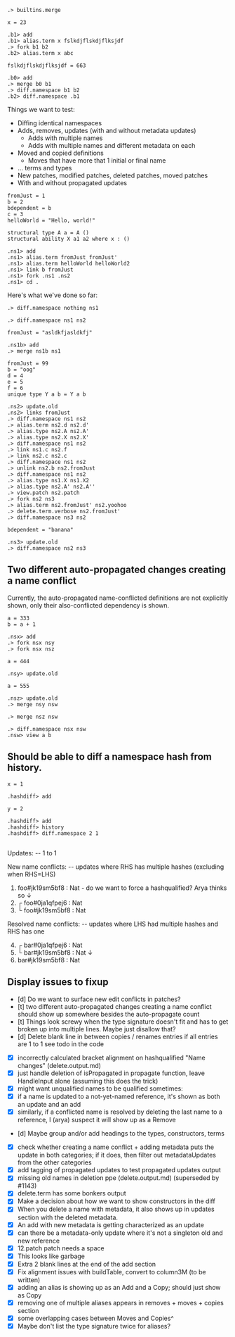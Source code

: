 ```ucm:hide
.> builtins.merge
```

```unison:hide
x = 23
```

```ucm
.b1> add
.b1> alias.term x fslkdjflskdjflksjdf
.> fork b1 b2
.b2> alias.term x abc
```
```unison:hide
fslkdjflskdjflksjdf = 663
```
```ucm
.b0> add
.> merge b0 b1
.> diff.namespace b1 b2
.b2> diff.namespace .b1
```
Things we want to test:

* Diffing identical namespaces
* Adds, removes, updates (with and without metadata updates)
  * Adds with multiple names
  * Adds with multiple names and different metadata on each
* Moved and copied definitions
  * Moves that have more that 1 initial or final name
* ... terms and types
* New patches, modified patches, deleted patches, moved patches
* With and without propagated updates

```unison:hide
fromJust = 1
b = 2
bdependent = b
c = 3
helloWorld = "Hello, world!"

structural type A a = A ()
structural ability X a1 a2 where x : ()
```

```ucm
.ns1> add
.ns1> alias.term fromJust fromJust'
.ns1> alias.term helloWorld helloWorld2
.ns1> link b fromJust
.ns1> fork .ns1 .ns2
.ns1> cd .
```

Here's what we've done so far:

```ucm:error
.> diff.namespace nothing ns1
```

```ucm:error
.> diff.namespace ns1 ns2
```

```unison:hide
fromJust = "asldkfjasldkfj"
```

```ucm
.ns1b> add
.> merge ns1b ns1
```

```unison:hide
fromJust = 99
b = "oog"
d = 4
e = 5
f = 6
unique type Y a b = Y a b
```

```ucm
.ns2> update.old
.ns2> links fromJust
.> diff.namespace ns1 ns2
.> alias.term ns2.d ns2.d'
.> alias.type ns2.A ns2.A'
.> alias.type ns2.X ns2.X'
.> diff.namespace ns1 ns2
.> link ns1.c ns2.f
.> link ns2.c ns2.c
.> diff.namespace ns1 ns2
.> unlink ns2.b ns2.fromJust
.> diff.namespace ns1 ns2
.> alias.type ns1.X ns1.X2
.> alias.type ns2.A' ns2.A''
.> view.patch ns2.patch
.> fork ns2 ns3
.> alias.term ns2.fromJust' ns2.yoohoo
.> delete.term.verbose ns2.fromJust'
.> diff.namespace ns3 ns2
```
```unison:hide
bdependent = "banana"
```
```ucm
.ns3> update.old
.> diff.namespace ns2 ns3
```


## Two different auto-propagated changes creating a name conflict
Currently, the auto-propagated name-conflicted definitions are not explicitly
shown, only their also-conflicted dependency is shown.
```unison:hide
a = 333
b = a + 1
```
```ucm
.nsx> add
.> fork nsx nsy
.> fork nsx nsz
```
```unison:hide
a = 444
```
```ucm
.nsy> update.old
```
```unison:hide
a = 555
```
```ucm
.nsz> update.old
.> merge nsy nsw
```
```ucm:error
.> merge nsz nsw
```
```ucm
.> diff.namespace nsx nsw
.nsw> view a b
```

## Should be able to diff a namespace hash from history.

```unison
x = 1
```

```ucm
.hashdiff> add
```

```unison
y = 2
```

```ucm
.hashdiff> add
.hashdiff> history
.hashdiff> diff.namespace 2 1
```

##

Updates:  -- 1 to 1

New name conflicts: -- updates where RHS has multiple hashes (excluding when RHS=LHS)

  1. foo#jk19sm5bf8 : Nat - do we want to force a hashqualified? Arya thinks so
     ↓
  2. ┌ foo#0ja1qfpej6 : Nat
  3. └ foo#jk19sm5bf8 : Nat

Resolved name conflicts: -- updates where LHS had multiple hashes and RHS has one

  4. ┌ bar#0ja1qfpej6 : Nat
  5. └ bar#jk19sm5bf8 : Nat
     ↓
  6. bar#jk19sm5bf8 : Nat

## Display issues to fixup

- [d] Do we want to surface new edit conflicts in patches?
- [t] two different auto-propagated changes creating a name conflict should show
      up somewhere besides the auto-propagate count
- [t] Things look screwy when the type signature doesn't fit and has to get broken
      up into multiple lines. Maybe just disallow that?
- [d] Delete blank line in between copies / renames entries if all entries are 1 to 1
      see todo in the code
- [x] incorrectly calculated bracket alignment on hashqualified "Name changes"  (delete.output.md)
- [x] just handle deletion of isPropagated in propagate function, leave HandleInput alone (assuming this does the trick)
- [x] might want unqualified names to be qualified sometimes:
- [x] if a name is updated to a not-yet-named reference, it's shown as both an update and an add
- [x] similarly, if a conflicted name is resolved by deleting the last name to
      a reference, I (arya) suspect it will show up as a Remove
- [d] Maybe group and/or add headings to the types, constructors, terms
- [x] check whether creating a name conflict + adding metadata puts the update
      in both categories; if it does, then filter out metadataUpdates from the
      other categories
- [x] add tagging of propagated updates to test propagated updates output
- [x] missing old names in deletion ppe (delete.output.md)  (superseded by \#1143)
- [x] delete.term has some bonkers output
- [x] Make a decision about how we want to show constructors in the diff
- [x] When you delete a name with metadata, it also shows up in updates section
      with the deleted metadata.
- [x] An add with new metadata is getting characterized as an update
- [x] can there be a metadata-only update where it's not a singleton old and new reference
- [x] 12.patch patch needs a space
- [x] This looks like garbage
- [x] Extra 2 blank lines at the end of the add section
- [x] Fix alignment issues with buildTable, convert to column3M (to be written)
- [x] adding an alias is showing up as an Add and a Copy; should just show as Copy
- [x] removing one of multiple aliases appears in removes + moves + copies section
- [x] some overlapping cases between Moves and Copies^
- [x] Maybe don't list the type signature twice for aliases?
